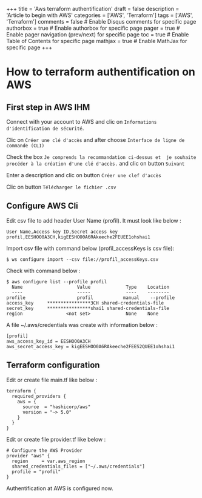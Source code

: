 +++
title = 'Aws terraform authentification'
draft = false
description = 'Article to begin with AWS'
categories = ['AWS', 'Terraform']
tags = ['AWS', 'Terraform']
comments = false # Enable Disqus comments for specific page
authorbox = true # Enable authorbox for specific page
pager = true # Enable pager navigation (prev/next) for specific page
toc = true # Enable Table of Contents for specific page
mathjax = true # Enable MathJax for specific page
+++

# How to terraform authentification on AWS

## First step in AWS IHM

Connect with your account to AWS and clic on `Informations d'identification de sécurité`.

Clic on `Créer une clé d'accès` and after choose `Interface de ligne de commande (CLI)`

Check the box `Je comprends la recommandation ci-dessus et 
je souhaite procéder à la création d'une clé d'accès.` and clic on button `Suivant`

Enter a description and clic on button `Créer une clef d'accès`

Clic on button `Télécharger le fichier .csv`

## Configure AWS Cli 

Edit csv file to add header User Name (profil). It must look like below :

```
User Name,Access key ID,Secret access key
profil,EESHOO0A3CH,kigEESHOO0A6RAkeeche2FEUEE1ohshai1
```

Import csv file with command below (profil_accessKeys is csv file):

```
$ ws configure import --csv file://profil_accessKeys.csv
```

Check with command below : 

```
$ aws configure list --profile profil
  Name                    Value             Type    Location
  ----                    -----             ----    --------
profile                   profil           manual    --profile
access_key     ****************3CH shared-credentials-file    
secret_key     ****************shai1 shared-credentials-file    
region                <not set>             None    None
```

A file ~/.aws/credentials was create with information below : 

```
[profil]
aws_access_key_id = EESHOO0A3CH
aws_secret_access_key = kigEESHOO0A6RAkeeche2FEES2QUEE1ohshai1
```

## Terraform configuration

Edit or create file main.tf like below :
 
```
terraform {
  required_providers {
    aws = {
      source  = "hashicorp/aws"
      version = "~> 5.0"
    }
  }
}
```

Edit or create file provider.tf like below :

```
# Configure the AWS Provider
provider "aws" {
  region     = var.aws_region
  shared_credentials_files = ["~/.aws/credentials"]
  profile = "profil"
}
```

Authentification at AWS is configured now. 

